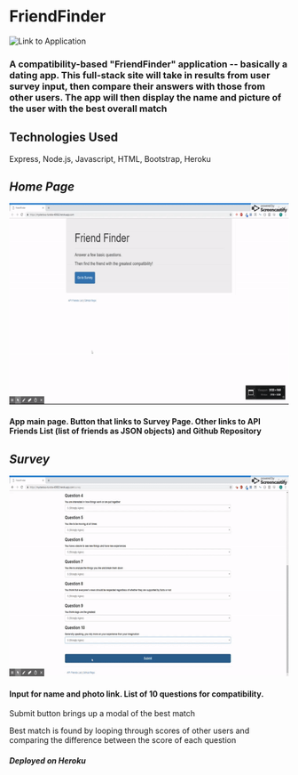 # FriendFinder

![Link to Application](https://mysterious-tundra-40682.herokuapp.com/)

### A compatibility-based "FriendFinder" application -- basically a dating app. This full-stack site will take in results from user survey input, then compare their answers with those from other users. The app will then display the name and picture of the user with the best overall match

## Technologies Used
Express, Node.js, Javascript, HTML, Bootstrap, Heroku

## *Home Page*
![GIF of home page](gifs/gif1.gif)

#### App main page. Button that links to Survey Page. Other links to API Friends List (list of friends as JSON objects) and Github Repository

## *Survey*
![GIF of survey page](gifs/gif2.gif)

#### Input for name and photo link. List of 10 questions for compatibility.
Submit button brings up a modal of the best match


Best match is found by looping through scores of other users and comparing the difference between the score of each question


##### *Deployed on Heroku*
